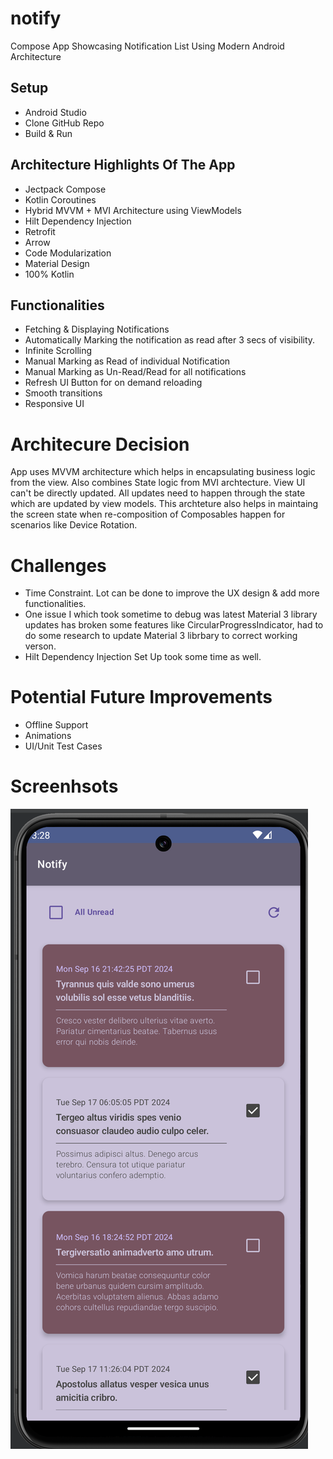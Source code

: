 # notify
Compose App Showcasing Notification List Using Modern Android Architecture

## Setup
- Android Studio
- Clone GitHub Repo
- Build & Run

## Architecture Highlights Of The App
- Jectpack Compose
- Kotlin Coroutines
- Hybrid MVVM + MVI Architecture using ViewModels  
- Hilt Dependency Injection
- Retrofit
- Arrow
- Code Modularization
- Material Design
- 100% Kotlin

## Functionalities
- Fetching & Displaying Notifications
- Automatically Marking the notification as read after 3 secs of visibility.
- Infinite Scrolling
- Manual Marking as Read of individual Notification
- Manual Marking as Un-Read/Read for all notifications
- Refresh UI Button for on demand reloading
- Smooth transitions
- Responsive UI

# Architecure Decision

App uses MVVM architecture which helps in encapsulating business logic from the view. Also combines State logic from MVI archtecture. View UI can't be directly updated. All updates need to happen through the state which are updated by view models. 
This archteture also helps in maintaing the screen state when re-composition of Composables happen for scenarios like Device Rotation.

# Challenges
- Time Constraint. Lot can be done to improve the UX design & add more functionalities.
- One issue I which took sometime to debug was latest Material 3 library updates has broken some features like CircularProgressIndicator, had to do some research to update Material 3 librbary to correct working verson.
- Hilt Dependency Injection Set Up took some time as well.

# Potential Future Improvements
- Offline Support
- Animations
- UI/Unit Test Cases


# Screenhsots

![Screenshot](notify2.png)
